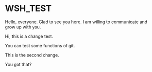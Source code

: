 # WSH_TEST

Hello, everyone.
Glad to see you here.
I am willing to communicate and grow up with you.

Hi, this is a change test.

You can test some functions of git.

This is the second change.

You got that?
